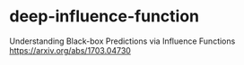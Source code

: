 # deep-influence-function
Understanding Black-box Predictions via Influence Functions  https://arxiv.org/abs/1703.04730
